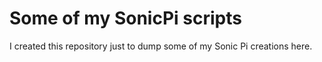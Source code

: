 # Some of my SonicPi scripts

I created this repository just to dump some of my Sonic Pi creations here.
